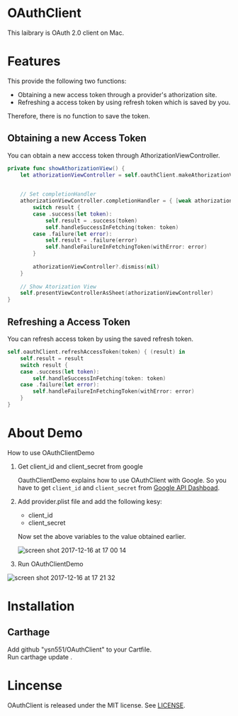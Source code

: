 # OAuthClient

This laibrary is OAuth 2.0 client on Mac.

# Features
This provide the following two functions:
* Obtaining a new access token through a provider's athorization site.
* Refreshing a access token by using refresh token which is saved by you.

Therefore, there is no function to save the token.

## Obtaining a new Access Token

You can obtain a new acccess token through AthorizationViewController.

```OauthClientDemo/ViewController.swift
private func showAthorizationView() {
    let athorizationViewController = self.oauthClient.makeAthorizationViewController()
    

    // Set completionHandler
    athorizationViewController.completionHandler = { [weak athorizationViewController](result) in
        switch result {
        case .success(let token):
            self.result = .success(token)
            self.handleSuccessInFetching(token: token)
        case .failure(let error):
            self.result = .failure(error)
            self.handleFailureInFetchingToken(withError: error)
        }
        
        athorizationViewController?.dismiss(nil)
    }
    
    // Show Atorization View
    self.presentViewControllerAsSheet(athorizationViewController)
}
```


## Refreshing a Access Token

You can refresh access token by using the saved refresh token.

```OauthClientDemo/ViewController.swift
self.oauthClient.refreshAccessToken(token) { (result) in
    self.result = result
    switch result {
    case .success(let token):
        self.handleSuccessInFetching(token: token)
    case .failure(let error):
        self.handleFailureInFetchingToken(withError: error)
    }
}
```

# About Demo

How to use OAuthClientDemo

1. Get client_id and client_secret from google

   OauthClientDemo explains how to use OAuthClient with Google.
   So you have to get `client_id` and `client_secret` from [Google API Dashboad](https://console.developers.google.com/apis/dashboard).
   

2. Add provider.plist file and add the following kesy:
   * client_id
   * client_secret

   Now set the above variables to the value obtained earlier.
   
   ![screen shot 2017-12-16 at 17 00 14](https://user-images.githubusercontent.com/11131732/34068870-0880d79c-e287-11e7-84dd-24f78a0f9911.png)


3. Run OAuthClientDemo

![screen shot 2017-12-16 at 17 21 32](https://user-images.githubusercontent.com/11131732/34068872-12a9b662-e287-11e7-9fa2-e0177e34b35d.png)


# Installation
## Carthage
Add github "ysn551/OAuthClient" to your Cartfile.<br>
Run carthage update .

# Lincense
OAuthClient is released under the MIT license. See [LICENSE](https://github.com/ysn551/OAuthClient/blob/master/LICENSE).

